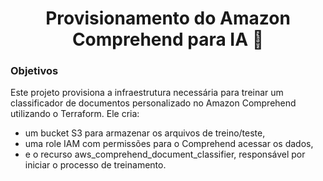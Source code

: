 <h1 align="center">Provisionamento do Amazon Comprehend para IA 👾</h1>

### Objetivos

Este projeto provisiona a infraestrutura necessária para treinar um classificador de documentos personalizado no Amazon Comprehend utilizando o Terraform.
Ele cria:

- um bucket S3 para armazenar os arquivos de treino/teste,
- uma role IAM com permissões para o Comprehend acessar os dados,
- e o recurso aws_comprehend_document_classifier, responsável por iniciar o processo de treinamento.
<br>
